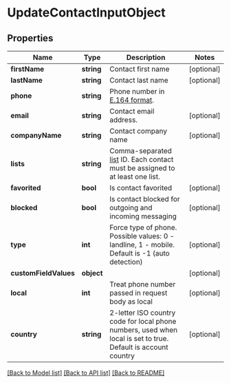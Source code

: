 # UpdateContactInputObject

## Properties
Name | Type | Description | Notes
------------ | ------------- | ------------- | -------------
**firstName** | **string** | Contact first name | [optional] 
**lastName** | **string** | Contact last name | [optional] 
**phone** | **string** | Phone number in [E.164 format](https://en.wikipedia.org/wiki/E.164). | 
**email** | **string** | Contact email address. | [optional] 
**companyName** | **string** | Contact company name | [optional] 
**lists** | **string** | Comma-separated [list](http://docs.textmagictesting.com/#section/Lists) ID. Each contact must be assigned to at least one list. | 
**favorited** | **bool** | Is contact favorited | [optional] 
**blocked** | **bool** | Is contact blocked for outgoing and incoming messaging | [optional] 
**type** | **int** | Force type of phone. Possible values: 0 - landline, 1 - mobile. Default is -1 (auto detection) | [optional] 
**customFieldValues** | **object** |  | [optional] 
**local** | **int** | Treat phone number passed in request body as local | [optional] 
**country** | **string** | 2-letter ISO country code for local phone numbers, used when local is  set to true. Default is account country | [optional] 

[[Back to Model list]](../README.md#documentation-for-models) [[Back to API list]](../README.md#documentation-for-api-endpoints) [[Back to README]](../README.md)


